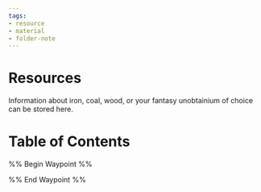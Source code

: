 ```yaml
---
tags:
- resource
- material
- folder-note
---
```

# Resources
Information about iron, coal, wood, or your fantasy unobtainium of choice can be stored here.
# Table of Contents
%% Begin Waypoint %%


%% End Waypoint %%